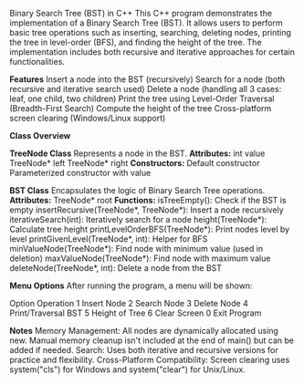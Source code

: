 Binary Search Tree (BST) in C++
This C++ program demonstrates the implementation of a Binary Search Tree (BST). It allows users to perform basic tree operations such as inserting, searching, deleting nodes, printing the tree in level-order (BFS), and finding the height of the tree. The implementation includes both recursive and iterative approaches for certain functionalities.

**Features**
Insert a node into the BST (recursively)
Search for a node (both recursive and iterative search used)
Delete a node (handling all 3 cases: leaf, one child, two children)
Print the tree using Level-Order Traversal (Breadth-First Search)
Compute the height of the tree
Cross-platform screen clearing (Windows/Linux support)

**Class Overview**

  **TreeNode Class**
  Represents a node in the BST.
  **Attributes:**
      int value
    TreeNode* left
    TreeNode* right
  **Constructors:**
    Default constructor
    Parameterized constructor with value

  **BST Class**
  Encapsulates the logic of Binary Search Tree operations.
  **Attributes:**
    TreeNode* root
  **Functions:**
    isTreeEmpty(): Check if the BST is empty
    insertRecursive(TreeNode*, TreeNode*): Insert a node recursively
    iterativeSearch(int): Iteratively search for a node
    height(TreeNode*): Calculate tree height
    printLevelOrderBFS(TreeNode*): Print nodes level by level
    printGivenLevel(TreeNode*, int): Helper for BFS
    minValueNode(TreeNode*): Find node with minimum value (used in deletion)
    maxValueNode(TreeNode*): Find node with maximum value
    deleteNode(TreeNode*, int): Delete a node from the BST

**Menu Options**
After running the program, a menu will be shown:

Option	Operation
1	Insert Node
2	Search Node
3	Delete Node
4	Print/Traversal BST
5	Height of Tree
6	Clear Screen
0	Exit Program

 **Notes**
  Memory Management: All nodes are dynamically allocated using new. Manual memory cleanup isn't included at the end of main() but can be added if needed.
  Search: Uses both iterative and recursive versions for practice and flexibility.
  Cross-Platform Compatibility: Screen clearing uses system("cls") for Windows and system("clear") for Unix/Linux.

